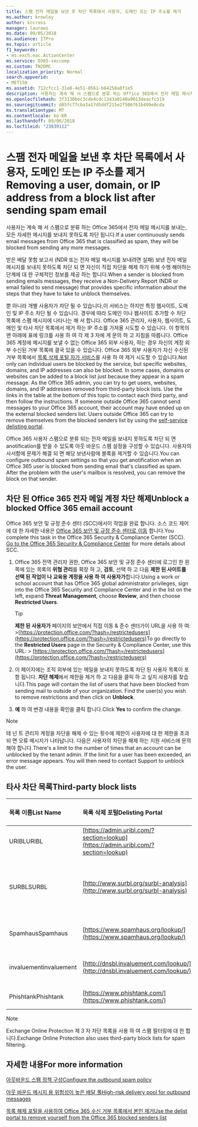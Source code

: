 ```yaml
---
title: 스팸 전자 메일을 보낸 후 차단 목록에서 사용자, 도메인 또는 IP 주소를 제거
ms.author: krowley
author: kccross
manager: laurawi
ms.date: 09/05/2018
ms.audience: ITPro
ms.topic: article
f1_keywords:
- ms.exch.eac.ActionCenter
ms.service: O365-seccomp
ms.custom: TN2DMC
localization_priority: Normal
search.appverid:
- MET150
ms.assetid: 712cfcc1-31e8-4e51-8561-b64258a8f1e5
description: 사용자는 계속 해 서 스팸으로 분류 하는 Office 365에서 전자 메일 메시지를 보내는, 모든 자세한 메시지를 보내지 못하도록 차단 됩니다.
ms.openlocfilehash: 3f3130bec3cde4cdc1343a0140a9013deacfc519
ms.sourcegitcommit: d85fc77cba3a17d5ddf215e2f506f61b499e0cda
ms.translationtype: MT
ms.contentlocale: ko-KR
ms.lasthandoff: 09/06/2018
ms.locfileid: "23839112"
---
```

# <a name="removing-a-user-domain-or-ip-address-from-a-block-list-after-sending-spam-email"></a><span data-ttu-id="ea8e8-103">스팸 전자 메일을 보낸 후 차단 목록에서 사용자, 도메인 또는 IP 주소를 제거</span><span class="sxs-lookup"><span data-stu-id="ea8e8-103">Removing a user, domain, or IP address from a block list after sending spam email</span></span>

<span data-ttu-id="ea8e8-104">사용자는 계속 해 서 스팸으로 분류 하는 Office 365에서 전자 메일 메시지를 보내는, 모든 자세한 메시지를 보내지 못하도록 차단 됩니다.</span><span class="sxs-lookup"><span data-stu-id="ea8e8-104">If a user continuously sends email messages from Office 365 that is classified as spam, they will be blocked from sending any more messages.</span></span> 
  
<span data-ttu-id="ea8e8-105">받은 배달 못함 보고서 (NDR 또는 전자 메일 메시지를 보내려면 실패) 보낸 전자 메일 메시지를 보내지 못하도록 차단 되 면 자신이 직접 차단을 해제 하기 위해 수행 해야하는 단계에 대 한 구체적인 정보를 제공 하는 합니다.</span><span class="sxs-lookup"><span data-stu-id="ea8e8-105">When a sender is blocked from sending emails messages, they receive a Non-Delivery Report (NDR or email failed to send message) that provides specific information about the steps that they have to take to unblock themselves.</span></span>
  
<span data-ttu-id="ea8e8-p101">뿐 아니라 개별 사용자가 차단 될 수 있습니다,이 서비스는 하지만 특정 웹사이트, 도메인 및 IP 주소 차단 될 수 있습니다. 경우에 따라 도메인 이나 웹사이트 추가할 수 차단 목록에 스팸 메시지에 나타나는 해 서 합니다. Office 365 관리자, 사용자, 웹사이트, 도메인 및 타사 차단 목록에서 제거 하는 IP 주소를 가져올 시도할 수 있습니다. 이 항목의 맨 아래에 표에 링크를 사용 하 여 각 제 3 자에 게 문의 하 고 지침을 따릅니다. Office 365 계정에 메시지를 보낼 수 없는 Office 365 외부 사용자, 하는 경우 자신의 계정 외부 수신된 거부 목록에 결국 있을 수 있습니다. Office 365 외부 사용자가 자신 수신된 거부 목록에서 [목록 삭제 포털 자가 서비스](https://technet.microsoft.com/library/mt661881%28v=exchg.150%29.aspx)를 사용 하 여 제거 시도할 수 있습니다.</span><span class="sxs-lookup"><span data-stu-id="ea8e8-p101">Not only can individual users be blocked by the service, but specific websites, domains, and IP addresses can also be blocked. In some cases, domains or websites can be added to a block list just because they appear in a spam message. As the Office 365 admin, you can try to get users, websites, domains, and IP addresses removed from third-party block lists. Use the links in the table at the bottom of this topic to contact each third party, and then follow the instructions. If someone outside Office 365 cannot send messages to your Office 365 account, their account may have ended up on the external blocked senders list. Users outside Office 365 can try to remove themselves from the blocked senders list by using the [self-service delisting portal](https://technet.microsoft.com/library/mt661881%28v=exchg.150%29.aspx).</span></span>
  
<span data-ttu-id="ea8e8-p102">Office 365 사용자 스팸으로 분류 되는 전자 메일을 보내지 못하도록 차단 되 면 anotification를 받을 수 있도록 아웃 바운드 스팸 설정을 구성할 수 있습니다. 사용자의 사서함에 문제가 해결 되 면 해당 보낸사람에 블록을 제거할 수 있습니다.</span><span class="sxs-lookup"><span data-stu-id="ea8e8-p102">You can configure outbound spam settings so that you get anotification when an Office 365 user is blocked from sending email that's classified as spam. After the problem with the user's mailbox is resolved, you can remove the block on that sender.</span></span>
  
## <a name="unblock-a-blocked-office-365-email-account"></a><span data-ttu-id="ea8e8-114">차단 된 Office 365 전자 메일 계정 차단 해제</span><span class="sxs-lookup"><span data-stu-id="ea8e8-114">Unblock a blocked Office 365 email account</span></span>

<span data-ttu-id="ea8e8-p103">Office 365 보안 및 규정 준수 센터 (SCC)에서이 작업을 완료 합니다. 소스 코드 제어에 대 한 자세한 내용은 [Office 365 보안 및 규정 준수 센터로 이동](go-to-the-securitycompliance-center.md) 합니다.</span><span class="sxs-lookup"><span data-stu-id="ea8e8-p103">You complete this task in the Office 365 Security & Compliance Center (SCC). [Go to the Office 365 Security & Compliance Center](go-to-the-securitycompliance-center.md) for more details about SCC.</span></span>

1. <span data-ttu-id="ea8e8-117">Office 365 전역 관리자 권한, Office 365 보안 및 규정 준수 센터에 로그인 한 왼쪽에 있는 목록의 **위협 관리**를 확장 하 고, **검토**, 선택 하 고 다음 **제한 된 사이트를 선택 된 작업이 나 교육용 계정을 사용 하 여 사용자가**합니다.</span><span class="sxs-lookup"><span data-stu-id="ea8e8-117">Using a work or school account that has Office 365 global administrator privileges, sign into the Office 365 Security and Compliance Center and in the list on the left, expand **Threat Management**, choose **Review**, and then choose **Restricted Users**.</span></span>
    
    > [!TIP]
    > <span data-ttu-id="ea8e8-118">**제한 된 사용자가** 페이지의 보안에서 직접 이동 &amp; 준수 센터가이 URL을 사용 하 여: >[https://protection.office.com/?hash=/restrictedusers](https://protection.office.com/?hash=/restrictedusers)</span><span class="sxs-lookup"><span data-stu-id="ea8e8-118">To go directly to the **Restricted Users** page in the Security &amp; Compliance Center, use this URL: > [https://protection.office.com/?hash=/restrictedusers](https://protection.office.com/?hash=/restrictedusers)</span></span>

2. <span data-ttu-id="ea8e8-p104">이 페이지에는 조직 외부에 있는 메일을 보내지 못하도록 차단 된 사용자 목록이 포함 됩니다.  **차단 해제**에서 제한을 제거 하 고 다음을 클릭 하 고 싶지 사용자를 찾습니다.</span><span class="sxs-lookup"><span data-stu-id="ea8e8-p104">This page will contain the list of users that have been blocked from sending mail to outside of your organization.  Find the user(s) you wish to remove restrictions and then click on **Unblock**.</span></span>

3. <span data-ttu-id="ea8e8-121">**예** 하 여 변경 내용을 확인을 클릭 합니다.</span><span class="sxs-lookup"><span data-stu-id="ea8e8-121">Click **Yes** to confirm the change.</span></span> 
    
> [!NOTE]
> <span data-ttu-id="ea8e8-p105">테 넌 트 관리자 계정을 차단을 해제 수 있는 횟수에 제한이 사용자에 대 한 제한을 초과 되 면 오류 메시지가 나타납니다. 다음은 사용자의 차단을 해제 하는 지원 서비스에 문의 해야 합니다.</span><span class="sxs-lookup"><span data-stu-id="ea8e8-p105">There's a limit to the number of times that an account can be unblocked by the tenant admin. If the limit for a user has been exceeded, an error message appears. You will then need to contact Support to unblock the user.</span></span> 
  
## <a name="third-party-block-lists"></a><span data-ttu-id="ea8e8-124">타사 차단 목록</span><span class="sxs-lookup"><span data-stu-id="ea8e8-124">Third-party block lists</span></span>

|<span data-ttu-id="ea8e8-125">**목록 이름**</span><span class="sxs-lookup"><span data-stu-id="ea8e8-125">**List Name**</span></span>|<span data-ttu-id="ea8e8-126">**목록 삭제 포털**</span><span class="sxs-lookup"><span data-stu-id="ea8e8-126">**Delisting Portal**</span></span>|<span data-ttu-id="ea8e8-127">**자세한 내용**</span><span class="sxs-lookup"><span data-stu-id="ea8e8-127">**For more information**</span></span>|
|:-----|:-----|:-----|
|<span data-ttu-id="ea8e8-128">URIBL</span><span class="sxs-lookup"><span data-stu-id="ea8e8-128">URIBL</span></span>  <br/> |[https://admin.uribl.com/?section=lookup](https://admin.uribl.com/?section=lookup) <br/> |[<span data-ttu-id="ea8e8-129">URIBL 웹사이트</span><span class="sxs-lookup"><span data-stu-id="ea8e8-129">URIBL website </span></span>](https://uribl.com/) <br/> |
|<span data-ttu-id="ea8e8-130">SURBL</span><span class="sxs-lookup"><span data-stu-id="ea8e8-130">SURBL</span></span>  <br/> |[http://www.surbl.org/surbl-analysis](http://www.surbl.org/surbl-analysis) <br/> |[<span data-ttu-id="ea8e8-131">SURBL URI 신뢰도 데이터 소개 (영문)</span><span class="sxs-lookup"><span data-stu-id="ea8e8-131">Introducing SURBL URI reputation data</span></span>](http://www.surbl.org/) <br/> |
|<span data-ttu-id="ea8e8-132">Spamhaus</span><span class="sxs-lookup"><span data-stu-id="ea8e8-132">Spamhaus</span></span>  <br/> |[https://www.spamhaus.org/lookup/](https://www.spamhaus.org/lookup/) <br/> |[<span data-ttu-id="ea8e8-133">이해 필터링 이해</span><span class="sxs-lookup"><span data-stu-id="ea8e8-133">Understanding DNSBL Filtering</span></span>](https://www.spamhaus.org/whitepapers/dnsbl_function/) <br/> |
|<span data-ttu-id="ea8e8-134">invaluement</span><span class="sxs-lookup"><span data-stu-id="ea8e8-134">invaluement</span></span>  <br/> |[http://dnsbl.invaluement.com/lookup/](http://dnsbl.invaluement.com/lookup/) <br/> |[<span data-ttu-id="ea8e8-135">invaluement 스팸 방지 목록</span><span class="sxs-lookup"><span data-stu-id="ea8e8-135">invaluement anti-spam list</span></span>](http://dnsbl.invaluement.com/) <br/> |
|<span data-ttu-id="ea8e8-136">Phishtank</span><span class="sxs-lookup"><span data-stu-id="ea8e8-136">Phishtank</span></span>  <br/> |[https://www.phishtank.com/](https://www.phishtank.com/) <br/> |[<span data-ttu-id="ea8e8-137">PhishTank FAQ</span><span class="sxs-lookup"><span data-stu-id="ea8e8-137">PhishTank FAQ</span></span>](https://www.phishtank.com/faq.php) <br/> |
   
> [!NOTE]
> <span data-ttu-id="ea8e8-138">Exchange Online Protection 제 3 자 차단 목록을 사용 하 여 스팸 필터링에 대 한 합니다.</span><span class="sxs-lookup"><span data-stu-id="ea8e8-138">Exchange Online Protection also uses third-party block lists for spam filtering.</span></span> 
   
## <a name="for-more-information"></a><span data-ttu-id="ea8e8-139">자세한 내용</span><span class="sxs-lookup"><span data-stu-id="ea8e8-139">For more information</span></span>

[<span data-ttu-id="ea8e8-140">아웃바운드 스팸 정책 구성</span><span class="sxs-lookup"><span data-stu-id="ea8e8-140">Configure the outbound spam policy</span></span>](configure-the-outbound-spam-policy.md)
  
[<span data-ttu-id="ea8e8-141">아웃 바운드 메시지 용 위험성이 높은 배달 풀</span><span class="sxs-lookup"><span data-stu-id="ea8e8-141">High-risk delivery pool for outbound messages</span></span>](high-risk-delivery-pool-for-outbound-messages.md)

[<span data-ttu-id="ea8e8-142">목록 해제 포털을 사용하여 Office 365 수신 거부 목록에서 본인 제거</span><span class="sxs-lookup"><span data-stu-id="ea8e8-142">Use the delist portal to remove yourself from the Office 365 blocked senders list</span></span>](use-the-delist-portal-to-remove-yourself-from-the-office-365-blocked-senders-lis.md)
  

  

